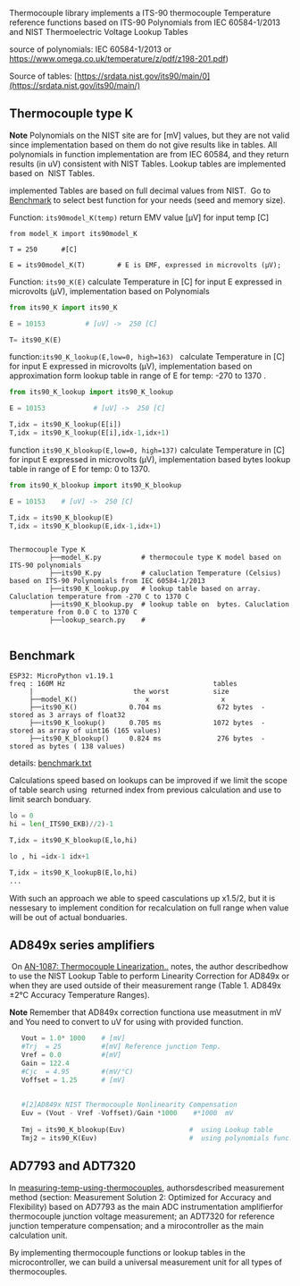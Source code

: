 

Thermocouple library implements a ITS-90 thermocouple Temperature reference functions based on ITS-90 Polynomials from IEC 60584-1/2013 and
NIST Thermoelectric Voltage Lookup Tables


source of polynomials: IEC 60584-1/2013 or https://www.omega.co.uk/temperature/z/pdf/z198-201.pdf)

Source of tables: [https://srdata.nist.gov/its90/main/0](https://srdata.nist.gov/its90/main/)


## Thermocouple type K 

**Note**
Polynomials on the NIST site are for [mV] values, but they are not valid since implementation based on them do not give results
like in tables. All polynomials in function implementation are from IEC 60584, and they return results (in uV) consistent with NIST Tables.
Lookup tables are implemented based on  NIST Tables. 

implemented Tables are based on full decimal values from NIST. 
Go to [Benchmark](benchmark) to select best function for your needs (seed and memory size).


Function: ```its90model_K(temp)``` return EMV value [μV] for input temp [C] 
```
from model_K import its90model_K 

T = 250      #[C]  

E = its90model_K(T)        # E is EMF, expressed in microvolts (μV);

```
 
Function: ``` its90_K(E) ``` calculate Temperature in [C] for input E expressed in microvolts (μV), implementation based on Polynomials
```python
from its90_K import its90_K

E = 10153          # [uV] ->  250 [C]

T= its90_K(E)
```

function:```its90_K_lookup(E,low=0, high=163) ``` calculate Temperature in [C] for input E expressed in microvolts (μV), implementation based on approximation form  lookup table in range of E for temp: -270 to 1370  .

```python
from its90_K_lookup import its90_K_lookup

E = 10153            # [uV] ->  250 [C]

T,idx = its90_K_lookup(E[i])
T,idx = its90_K_lookup(E[i],idx-1,idx+1)

```

function ``` its90_K_blookup(E,low=0, high=137) ``` calculate Temperature in [C] for input E expressed in microvolts (μV), implementation based bytes lookup table
in range of E for temp: 0 to 1370.

```python 
from its90_K_blookup import its90_K_blookup

E = 10153    # [uV] ->  250 [C]

T,idx = its90_K_blookup(E)
T,idx = its90_K_blookup(E,idx-1,idx+1) 
```





```

Thermocouple Type K
          ├──model_K.py          # thermocoule type K model based on ITS-90 polynomials
          ├──its90_K.py          # caluclation Temperature (Celsius) based on ITS-90 Polynomials from IEC 60584-1/2013    
          ├──its90_K_lookup.py   # lookup table based on array.  Caluclation temperature from -270 C to 1370 C 
          ├──its90_K_blookup.py  # lookup table on  bytes. Caluclation temperature from 0.0 C to 1370 C       
          ├──lookup_search.py    #  
          
```          
 
          
## Benchmark 

```
ESP32: MicroPython v1.19.1  
freq : 160M Hz                                     tables
     |                         the worst           size  
     ├──model_K()                 x                  x
     ├──its90_K()             0.704 ms              672 bytes  - stored as 3 arrays of float32   
     ├──its90_K_lookup()      0.705 ms             1072 bytes  - stored as array of uint16 (165 values)
     ├──its90_K_blookup()     0.824 ms              276 bytes  - stored as bytes ( 138 values)
 ```
       
 details: [benchmark.txt](https://github.com/2dof/esp_control/blob/main/src/thermocouples/benchmark.txt)       
             
 Calculations speed based on lookups can be improved if we limit the scope of table search using
 returned index from previous calculation and use to limit search bonduary.
 
 ```python 
 lo = 0 
 hi = len(_ITS90_EKB)//2)-1
 
 T,idx = its90_K_blookup(E,lo,hi)
 
 lo , hi =idx-1 idx+1

 T,idx = its90_K_lookupB(E,lo,hi)
 ...  
 ```   
 With such an approach we able to speed casculations up x1.5/2, but it is nessesary to implement 
 condition for recalculation on full range when value will be out of actual bonduaries.
 
 ## AD849x series amplifiers 
 
 On [AN-1087: Thermocouple Linearization..](https://www.analog.com/en/app-notes/an-1087.html) notes, the author describedhow to use the NIST Lookup Table to perform Linearity Correction for AD849x or when they are used outside of their measurement range (Table 1. AD849x ±2°C Accuracy Temperature Ranges). 
 
 **Note**
 Remember that AD849x correction functiona use measutment in mV and You need to convert to uV for using with provided
 function. 
 
 ```python
    Vout = 1.0* 1000    # [mV]   
    #Trj  = 25          #[mV] Reference junction Temp.
    Vref = 0.0          #[mV] 
    Gain = 122.4
    #Cjc  = 4.95        #(mV/°C)
    Voffset = 1.25      # [mV]
     
    
    #[2]AD849x NIST Thermocouple Nonlinearity Compensation
    Euv = (Vout - Vref -Voffset)/Gain *1000    #*1000  mV  
    
    Tmj = its90_K_blookup(Euv)                #  using Lookup table
    Tmj2 = its90_K(Euv)                       #  using polynomials func. 
 
 ```
 
 
  ## AD7793 and ADT7320 
 
In [measuring-temp-using-thermocouples](https://www.analog.com/en/analog-dialogue/articles/measuring-temp-using-thermocouples.html), authorsdescribed measurement method (section: Measurement Solution 2: Optimized for Accuracy and Flexibility) based on AD7793 as the main ADC instrumentation amplifierfor thermocouple junction voltage measurement; an ADT7320 for reference junction temperature compensation; and a mirocontroller as the main calculation unit.

By implementing thermocouple functions or lookup tables in the microcontroller, we can build a universal measurement unit for all types of thermocouples.









 
